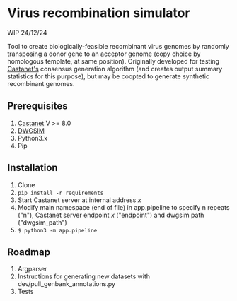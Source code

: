# Virus recombination simulator
WIP 24/12/24

Tool to create biologically-feasible recombinant virus genomes by randomly transposing a donor gene to an acceptor genome (copy choice by homologous template, at same position). Originally developed for testing [Castanet's](https://github.com/MultipathogenGenomics/castanet) consensus generation algorithm (and creates output summary statistics for this purpose), but may be coopted to generate synthetic recombinant genomes.

## Prerequisites
1. [Castanet](https://github.com/MultipathogenGenomics/castanet) V >= 8.0
1. [DWGSIM](https://github.com/nh13/DWGSIM)
1. Python3.x
1. Pip

## Installation
1. Clone
1. ```pip install -r requirements```
1. Start Castanet server at internal address *x*
1. Modify main namespace (end of file) in app.pipeline to specify n repeats ("n"), Castanet server endpoint *x* ("endpoint") and dwgsim path ("dwgsim_path")
1. ```$ python3 -m app.pipeline```

## Roadmap
1. Argparser
1. Instructions for generating new datasets with dev/pull_genbank_annotations.py
1. Tests